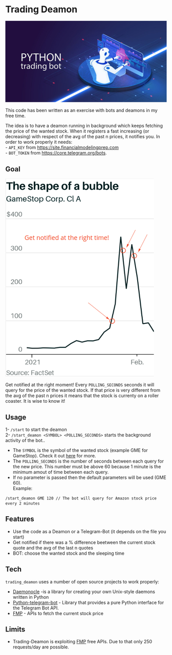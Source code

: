 # Trading Deamon

![](/img/hero.jpg)

This code has been written as an exercise with bots and deamons in my free time.

The idea is to have a deamon running in background which keeps fetching the price of the wanted stock. When it registers a fast increasing (or decreasing) with respect of the avg of the past n prices, it notifies you. 
In order to work properly it needs:<br />
    - `API_KEY` from https://site.financialmodelingprep.com <br />
    - `BOT_TOKEN` from https://core.telegram.org/bots.

## Goal
![bubble](/img/gmeBubble.png)

Get notified at the right moment! 
Every `POLLING_SECONDS` seconds it will query for the price of the wanted stock. If that price is very different from the avg of the past n prices it means that the stock is currenty on a roller coaster. It is wise to know it!
## Usage
1- `/start` to start the deamon <br />
2- `/start_deamon <SYMBOL> <POLLING_SECONDS>` starts the background activity of the bot..
 - The `SYMBOL` is the symbol of the wanted stock (example GME for GameStop). Check it out [here](https://stockanalysis.com/stocks/) for more.
 - The `POLLING_SECONDS` is the number of seconds between each query for the new price. This number must be above 60 because 1 minute is the minimum amout of time between each query.
 - If no parameter is passed then the default parameters will be used (GME 60). <br />
Example: <br />
 ```
/start_deamon GME 120 // The bot will query for Amazon stock price every 2 minutes
 ```
## Features

- Use the code as a Deamon or a Telegram-Bot (it depends on the file you start)
- Get notified if there was a % difference beetween the current stock quote and the avg of the last n quotes
- BOT: choose the wanted stock and the sleeping time

## Tech

`trading_deamon` uses a number of open source projects to work properly:

- [Daemonocle](https://pypi.org/project/daemonocle/) -is a library for creating your own Unix-style daemons written in Python
- [Python-telegram-bot](https://github.com/python-telegram-bot/python-telegram-bot#documentation) - Library that provides a pure Python interface for the Telegram Bot API.
- [FMP](https://site.financialmodelingprep.com) - APIs to fetch the current stock price

## Limits
- Trading-Deamon is exploiting [FMP](https://site.financialmodelingprep.com) free APIs. Due to that only 250 requests/day are possible.  